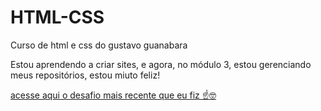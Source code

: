 # HTML-CSS
 Curso de html e css do gustavo guanabara

 Estou aprendendo a criar sites, e agora, no módulo 3, estou gerenciando meus repositórios, estou miuto feliz!

 <a href='https://cavaleiro-olimpioo.github.io/D10/'> acesse aqui o desafio mais recente que eu fiz ☝️🤓
